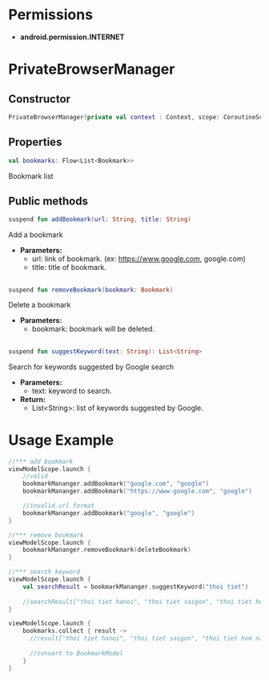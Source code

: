 # Permissions
- **android.permission.INTERNET**

# PrivateBrowserManager
## Constructor

```kotlin
PrivateBrowserManager(private val context : Context, scope: CoroutineScope)
```

## Properties

 ```kotlin
val bookmarks: Flow<List<Bookmark>>
```

Bookmark list

## Public methods

```kotlin
suspend fun addBookmark(url: String, title: String)
```

Add a bookmark

- **Parameters:**
    - url: link of bookmark. (ex: https://www.google.com, google.com)
    - title: title of bookmark.

##

```kotlin
suspend fun removeBookmark(bookmark: Bookmark)
```

Delete a bookmark

- **Parameters:**
    - bookmark: bookmark will be deleted.

##

```kotlin
suspend fun suggestKeyword(text: String): List<String>
```

Search for keywords suggested by Google search

- **Parameters:**
    - text: keyword to search.
- **Return:**
    - List\<String\>: list of keywords suggested by Google.

# Usage Example

```kotlin
//*** add bookmark
viewModelScope.launch {
    //valid
    bookmarkMananger.addBookmark("google.com", "google")
    bookmarkMananger.addBookmark("https://www.google.com", "google")

    //invalid url format 
    bookmarkMananger.addBookmark("google", "google")
}

//*** remove bookmark
viewModelScope.launch {
    bookmarkMananger.removeBookmark(deleteBookmark)
}

//*** search keyword
viewModelScope.launch {
    val searchResult = bookmarkMananger.suggestKeyword("thoi tiet")
  
    //searchResult["thoi tiet hanoi", "thoi tiet saigon", "thoi tiet hom nay",...]
}

viewModelScope.launch {
    bookmarks.collect { result ->
      //result["thoi tiet hanoi", "thoi tiet saigon", "thoi tiet hom nay",...]
      
      //convert to BookmarkModel
    }
}

```
